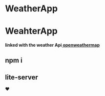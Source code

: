 # WeatherApp

<h1>WeahterApp</h1>
<h4>linked with the weather Api<a href="https://openweathermap.org/"> openweathermap</a></h4>

<h2>npm i</h2>
<h2>lite-server</h2>

<p>❤️</p>
